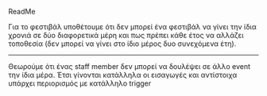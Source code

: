 ReadMe


Για το φεστιβάλ υποθέτουμε ότι δεν μπορεί ένα φεστιβάλ να γίνει την ίδια χρονιά σε δύο διαφορετικά μέρη και πως πρέπει κάθε έτος να αλλάζει τοποθεσία (δεν μπορεί να γίνει στο ίδιο μέρος δυο συνεχόμενα έτη).

----
Θεωρούμε ότι ένας staff member δεν μπορεί να δουλέψει σε άλλο event την ίδια μέρα. Έτσι γίνονται κατάλληλα οι εισαγωγές και αντίστοιχα υπάρχει περιορισμός με κατάλληλο trigger
